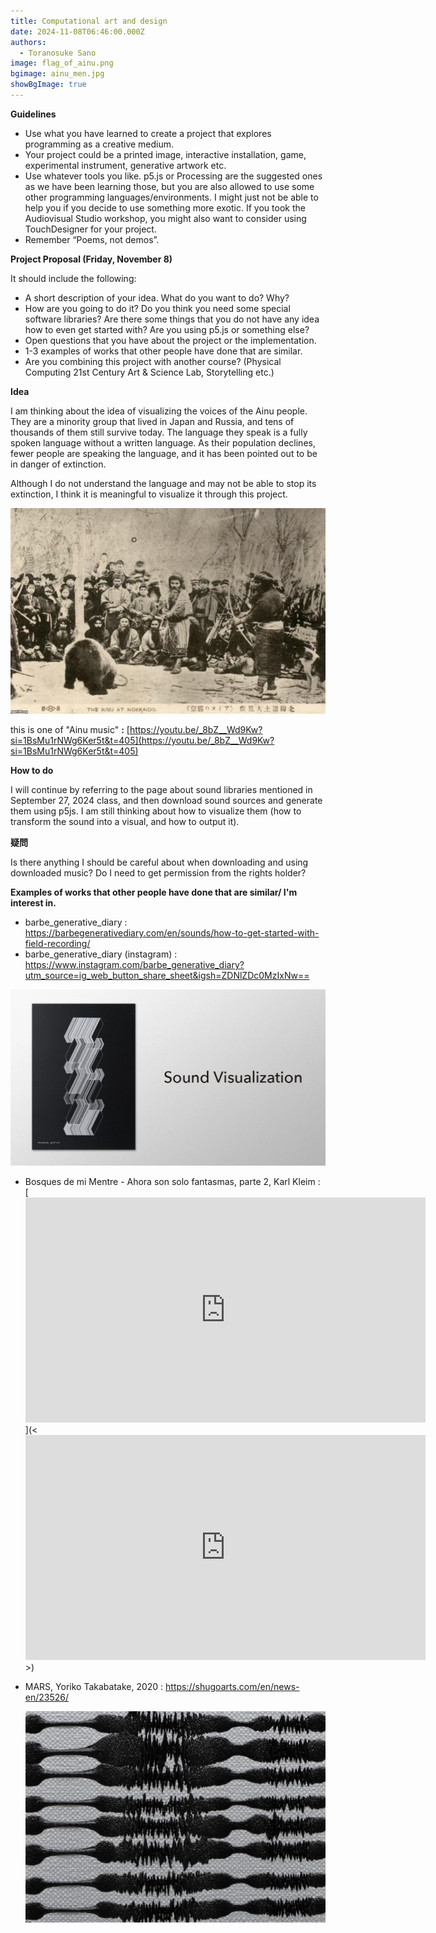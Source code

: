 ```yaml
---
title: Computational art and design
date: 2024-11-08T06:46:00.000Z
authors:
  - Toranosuke Sano
image: flag_of_ainu.png
bgimage: ainu_men.jpg
showBgImage: true
---
```

**Guidelines**

* Use what you have learned to create a project that explores programming as a creative medium.
* Your project could be a printed image, interactive installation, game, experimental instrument, generative artwork etc.
* Use whatever tools you like. p5.js or Processing are the suggested ones as we have been learning those, but you are also allowed to use some other programming languages/environments. I might just not be able to help you if you decide to use something more exotic. If you took the Audiovisual Studio workshop, you might also want to consider using TouchDesigner for your project.
* Remember “Poems, not demos”.

**Project Proposal (Friday, November 8)**

It should include the following:

* A short description of your idea. What do you want to do? Why?
* How are you going to do it? Do you think you need some special software libraries? Are there some things that you do not have any idea how to even get started with? Are you using p5.js or something else?
* Open questions that you have about the project or the implementation.
* 1-3 examples of works that other people have done that are similar.
* Are you combining this project with another course? (Physical Computing 21st Century Art & Science Lab, Storytelling etc.)

**Idea**

I am thinking about the idea of visualizing the voices of the Ainu people. They are a minority group that lived in Japan and Russia, and tens of thousands of them still survive today. The language they speak is a fully spoken language without a written language. As their population declines, fewer people are speaking the language, and it has been pointed out to be in danger of extinction.

Although I do not understand the language and may not be able to stop its extinction, I think it is meaningful to visualize it through this project.

![](ainu_fes.jpg "Ainu brown bear sacrificial ceremony")

this is one of "Ainu music" **:** [https://youtu.be/_8bZ__Wd9Kw?si=1BsMu1rNWg6Ker5t&t=405](https://youtu.be/_8bZ__Wd9Kw?si=1BsMu1rNWg6Ker5t&t=405)

**How to do**

I will continue by referring to the page about sound libraries mentioned in September 27, 2024 class, and then download sound sources and generate them using p5js. I am still thinking about how to visualize them (how to transform the sound into a visual, and how to output it).

**疑問**

Is there anything I should be careful about when downloading and using downloaded music? Do I need to get permission from the rights holder?

**Examples of works that other people have done that are similar/ I'm interest in.**

* barbe_generative_diary : <https://barbegenerativediary.com/en/sounds/how-to-get-started-with-field-recording/>
* barbe_generative_diary (instagram) : <https://www.instagram.com/barbe_generative_diary?utm_source=ig_web_button_share_sheet&igsh=ZDNlZDc0MzIxNw==>[](https://www.instagram.com/barbe_generative_diary?utm_source=ig_web_button_share_sheet&igsh=ZDNlZDc0MzIxNw==)

![](スクリーンショット-2024-11-08-8.26.23.png "Sound Visualization")

* Bosques de mi Mentre - Ahora son solo fantasmas, parte 2, Karl Kleim : \[<iframe title="vimeo-player" src="https://player.vimeo.com/video/43974919?h=5bd7dfb2a1" width="640" height="360" frameborder="0"    allowfullscreen></iframe>](<<iframe title="vimeo-player" src="https://player.vimeo.com/video/43974919?h=5bd7dfb2a1" width="640" height="360" frameborder="0"    allowfullscreen></iframe>>)
* MARS, Yoriko Takabatake, 2020 : <https://shugoarts.com/en/news-en/23526/>[](https://shugoarts.com/en/news-en/23526/)

  ![](スクリーンショット-2024-11-08-8.23.35.png "MARS 11, Yuriko Takabatake, 2020")
